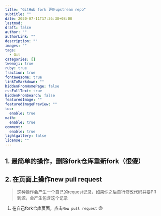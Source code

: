 ```yaml
---
title: "GitHub fork 更新upstream repo"
subtitle: ""
date: 2020-07-11T17:36:38+08:00
lastmod:
draft: false
author: ""
authorLink: ""
description: ""
images: ""
tags:
  - Git
categories: []
twemoji: true
ruby: true
fraction: true
fontawesome: true
linkToMarkdown: ""
hiddenFromHomePage: false
rssFullText: true
hiddenFromSearch: false
featuredImage: ""
featuredImagePreview: ""
toc:
  enable: true
math:
  enable: true
comment:
  enable: true
lightgallery: false
license: ""
---
```



## 1. 最简单的操作，删除fork仓库重新fork（很傻）

## 2. 在页面上操作new pull request

> 这种操作会产生一个自己的request记录，如果你之后自行修改代码并要PR到源，会产生包含这个记录
>

1. 在自己fork仓库页面，点击`New pull request`
:stuck_out_tongue_closed_eyes:
